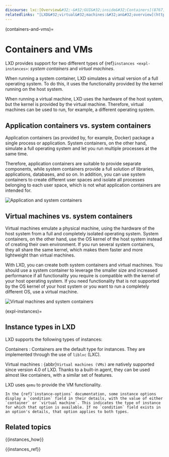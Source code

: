 ```yaml
---
discourse: lxc:[Overview&#32;-&#32;GUI&#32;inside&#32;Containers](8767),lxc:[Running&#32;virtual&#32;machines&#32;with&#32;LXD&#32;4.0](7519),lxc:[Install&#32;any&#32;OS&#32;via&#32;ISO&#32;in&#32;a&#32;Virtual&#32;machine/VM](9281)
relatedlinks: "[LXD&#32;virtual&#32;machines:&#32;an&#32;overview](https://ubuntu.com/blog/lxd-virtual-machines-an-overview)"
---
```


(containers-and-vms)=
# Containers and VMs

LXD provides support for two different types of {ref}`instances <expl-instances>`: *system containers* and *virtual machines*.

When running a system container, LXD simulates a virtual version of a full operating system. To do this, it uses the functionality provided by the kernel running on the host system.

When running a virtual machine, LXD uses the hardware of the host system, but the kernel is provided by the virtual machine. Therefore, virtual machines can be used to run, for example, a different operating system.

## Application containers vs. system containers

Application containers (as provided by, for example, Docker) package a single process or application. System containers, on the other hand, simulate a full operating system and let you run multiple processes at the same time.

Therefore, application containers are suitable to provide separate components, while system containers provide a full solution of libraries, applications, databases, and so on. In addition, you can use system containers to create different user spaces and isolate all processes belonging to each user space, which is not what application containers are intended for.

![Application and system containers](/images/application-vs-system-containers.svg "Application and system containers")

## Virtual machines vs. system containers

Virtual machines emulate a physical machine, using the hardware of the host system from a full and completely isolated operating system. System containers, on the other hand, use the OS kernel of the host system instead of creating their own environment. If you run several system containers, they all share the same kernel, which makes them faster and more lightweight than virtual machines.

With LXD, you can create both system containers and virtual machines. You should use a system container to leverage the smaller size and increased performance if all functionality you require is compatible with the kernel of your host operating system. If you need functionality that is not supported by the OS kernel of your host system or you want to run a completely different OS, use a virtual machine.

![Virtual machines and system containers](/images/virtual-machines-vs-system-containers.svg "Virtual machines and system containers")

(expl-instances)=
## Instance types in LXD

LXD supports the following types of instances:

Containers
: Containers are the default type for instances. They are implemented through the use of `liblxc` (LXC).

Virtual machines
: {abbr}`Virtual machines (VMs)` are natively supported since version 4.0 of LXD.
  Thanks to a built-in agent, they can be used almost like containers, with a similar set of features.

  LXD uses `qemu` to provide the VM functionality.

  ```{note}
  In the {ref}`instance-options` documentation, some instance options display a `condition` field in their details, with the value of either `container` or `virtual machine`. This indicates the type of instance for which that option is available. If no `condition` field exists in an option's details, that option applies to both types.
  ```

## Related topics

{{instances_how}}

{{instances_ref}}
